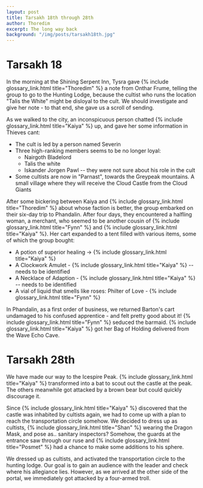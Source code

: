 ```yaml
---
layout: post
title: Tarsakh 18th through 28th
author: Thoredim
excerpt: The long way back
background: "/img/posts/tarsakh18th.jpg"
---
```


# Tarsakh 18

In the morning at the Shining Serpent Inn, Tysra gave {% include glossary_link.html title="Thoredim" %} a note from
Onthar Frume, telling the group to go to the Hunting Lodge, because the
cultist who runs the location "Talis the White" might be disloyal to the
cult. We should investigate and give her note - to that end, she gave us a
scroll of sending.

As we walked to the city, an inconspicuous person chatted {% include glossary_link.html title="Kaiya" %} up, and gave
her some information in Thieves cant:

 - The cult is led by a person named Severin
 - Three high-ranking members seems to be no longer loyal:
   - Nairgoth Bladelord
   - Talis the white
   - Iskander Jorgen Pawl -- they were not sure about his role in the cult
 - Some cultists are now in "Parnast", towards the Greypeak mountains. A small village where they will receive the Cloud Castle from the Cloud Giants

After some bickering between Kaiya and {% include glossary_link.html title="Thoredim" %} about whose faction is
better, the group embarked on their six-day trip to Phandalin. After four
days, they encountered a halfling woman, a merchant, who seemed to be another
cousin of {% include glossary_link.html title="Fynn" %} and {% include glossary_link.html title="Kaiya" %}. Her cart expanded to a tent filled with various
items, some of which the group bought:

 - A potion of superior healing -> {% include glossary_link.html title="Kaiya" %}
 - A Clockwork Amulet - {% include glossary_link.html title="Kaiya" %} -- needs to be identified
 - A Necklace of Adaption - {% include glossary_link.html title="Kaiya" %} -- needs to be identified
 - A vial of liquid that smells like roses: Philter of Love - {% include glossary_link.html title="Fynn" %}

In Phandalin, as a first order of business, we returned Barton's cart
undamaged to his confused apprentice - and felt pretty good about it! {% include glossary_link.html title="Fynn" %}
seduced the barmaid. {% include glossary_link.html title="Kaiya" %} got her Bag of Holding delivered from the Wave
Echo Cave.

# Tarsakh 28th

We have made our way to the Icespire Peak. {% include glossary_link.html title="Kaiya" %} transformed into a bat to
scout out the castle at the peak. The others meanwhile got attacked by a
brown bear but could quickly discourage it.

Since {% include glossary_link.html title="Kaiya" %} discovered that the castle was inhabited by cultists again, we
had to come up with a plan to reach the transportation circle somehow. We
decided to dress up as cultists, {% include glossary_link.html title="Shan" %} wearing the Dragon Mask, and pose as..
sanitary inspectors? Somehow, the guards at the entrance saw through our ruse
and {% include glossary_link.html title="Posmet" %} had a chance to make some additions to his sphere.

We dressed up as cultists, and activated the transportation circle to the
hunting lodge. Our goal is to gain an audience with the leader and check
where his allegiance lies. However, as we arrived at the other side of the
portal, we immediately got attacked by a four-armed troll.

